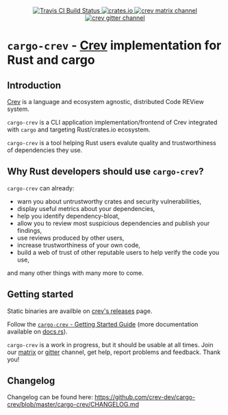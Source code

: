 <p align="center">
  <a href="https://travis-ci.org/dpc/crev">
      <img src="https://img.shields.io/travis/dpc/crev/master.svg?style=flat-square" alt="Travis CI Build Status">
  </a>
  <a href="https://crates.io/crates/cargo-crev">
      <img src="http://meritbadge.herokuapp.com/cargo-crev?style=flat-square" alt="crates.io">
  </a>
  <a href="https://matrix.to/#/!uBhYhtcoNlyEbzfYAW:matrix.org">
    <img src="https://img.shields.io/matrix/crev:matrix.org.svg?server_fqdn=matrix.org&style=flat-square" alt="crev matrix channel">
  </a>
  <a href="https://gitter.im/dpc/crev">
    <img src="https://img.shields.io/gitter/room/dpc/crev.svg?style=flat-square" alt="crev gitter channel">
  </a>
  <br>
</p>

# `cargo-crev` - [Crev](https://github.com/crev-dev/crev) implementation for Rust and cargo

## Introduction

[Crev](https://github.com/dpc/crev/) is a language and ecosystem agnostic,
distributed Code REView system.

`cargo-crev` is a CLI application implementation/frontend of Crev integrated with `cargo` and targeting
Rust/crates.io ecosystem.

`cargo-crev` is a tool helping Rust users evalute quality and trustworthiness
of dependencies they use.

## Why Rust developers should use `cargo-crev`?

`cargo-crev` can already:

* warn you about untrustworthy crates and security vulnerabilities,
* display useful metrics about your dependencies,
* help you identify dependency-bloat,
* allow you to review most suspicious dependencies and publish your findings,
* use reviews produced by other users,
* increase trustworthiness of your own code,
* build a web of trust of other reputable users to help verify the code you use,

and many other things with many more to come.

## Getting started

Static binaries are availble on [crev's releases](https://github.com/crev-dev/cargo-crev/releases) page.

Follow the [`cargo-crev` - Getting Started Guide](https://github.com/crev-dev/cargo-crev/blob/master/cargo-crev/src/doc/getting_started.md)
(more documentation available on [docs.rs](https://docs.rs/cargo-crev)).

`cargo-crev` is a work in progress, but it should be usable at all times.
Join our [matrix](https://matrix.to/#/!uBhYhtcoNlyEbzfYAW:matrix.org) or [gitter](https://gitter.im/crev-dev/cargo-crev) channel, get help,
report problems and feedback. Thank you!

## Changelog

Changelog can be found here: https://github.com/crev-dev/cargo-crev/blob/master/cargo-crev/CHANGELOG.md
